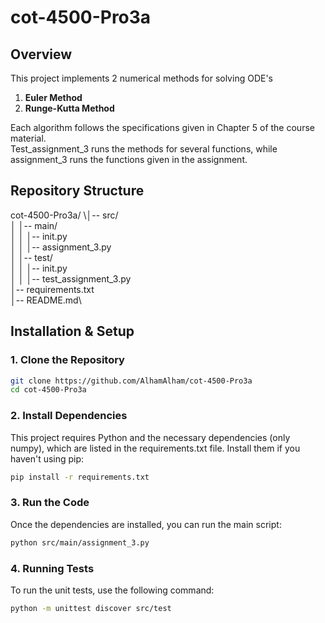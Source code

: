 # cot-4500-Pro3a

## Overview
This project implements 2 numerical methods for solving ODE's
1. **Euler Method**
2. **Runge-Kutta Method**

Each algorithm follows the specifications given in Chapter 5 of the course material.
\
Test_assignment_3 runs the methods for several functions, while assignment_3 runs the functions given in the assignment.

## Repository Structure
cot-4500-Pro3a/
\│-- src/ \
│ │-- main/ \
│ │ │-- init.py \
│ │ │-- assignment_3.py \
│ │-- test/ \
│ │ │-- init.py \
│ │ │-- test_assignment_3.py \
│-- requirements.txt \
│-- README.md\


## Installation & Setup
### **1. Clone the Repository**
```bash
git clone https://github.com/AlhamAlham/cot-4500-Pro3a
cd cot-4500-Pro3a
```
### **2. Install Dependencies**
This project requires Python and the necessary dependencies (only numpy), which are listed in the requirements.txt file. Install them if you haven't using pip:
```bash
pip install -r requirements.txt
```
### **3. Run the Code**
Once the dependencies are installed, you can run the main script:
```bash
python src/main/assignment_3.py
```
### **4. Running Tests**
To run the unit tests, use the following command:
```bash
python -m unittest discover src/test
```
